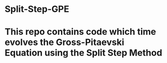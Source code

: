 # Split-Step-GPE
# This repo contains code which time evolves the Gross-Pitaevski Equation using the Split Step Method